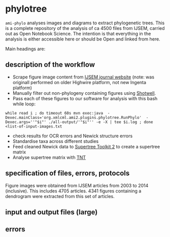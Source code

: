 # phylotree

`ami-phylo` analyses images and diagrams to extract phylogenetic trees. This is a complete repository of the analysis of ca 4500 files from IJSEM, carried out as Open Notebook Science. The intention is that everything in the analysis is either accessible here or should be Open and linked from here.

Main headings are:

## description of the workflow

* Scrape figure image content from [IJSEM journal website](http://ijs.sgmjournals.org/content/journal/ijsem) (note: was originall performed on older Highwire platform, not new Ingenta platform)
* Manually filter out non-phylogeny containing figures using [Shotwell](https://wiki.gnome.org/Apps/Shotwell). 
* Pass each of these figures to our software for analysis with this bash while loop:
```
while read i ; do timeout 60s mvn exec:java  -Dexec.mainClass='org.xmlcml.ami2.plugins.phylotree.RunPhylo'  -Dexec.args=''"$i"' ./all-output/'"$i"'' -e -X | tee $i.log ; done <list-of-input-images.txt
```
* check results for OCR errors and Newick structure errors
* Standardise taxa across different studies
* Feed cleaned Newick data to [Supertree Toolkit 2](http://bdj.pensoft.net/articles.php?id=1053) to create a supertree matrix
* Analyse supertree matrix with [TNT](http://www.cladistics.com/aboutTNT.html)

## specification of files, errors, protocols

Figure images were obtained from IJSEM articles from 2003 to 2014 (inclusive).
This includes 4705 articles. 4341 figures containing a dendrogram were extracted from this set of articles.

## input and output files (large)

## errors 


